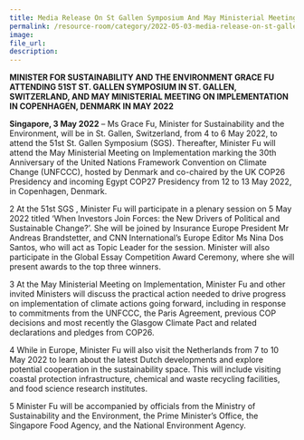 ```yaml
---  
title: Media Release On St Gallen Symposium And May Ministerial Meeting On Implementation
permalink: /resource-room/category/2022-05-03-media-release-on-st-gallen-symposium-and-may-ministerial-meeting-on-implementation  
image:  
file_url:  
description:  
---  
```


**MINISTER FOR SUSTAINABILITY AND THE ENVIRONMENT GRACE FU ATTENDING 51ST ST. GALLEN SYMPOSIUM IN ST. GALLEN, SWITZERLAND, AND MAY MINISTERIAL MEETING ON IMPLEMENTATION IN COPENHAGEN, DENMARK IN MAY 2022** 

**Singapore, 3 May 2022** – Ms Grace Fu, Minister for Sustainability and the Environment, will be in St. Gallen, Switzerland, from 4 to 6 May 2022, to attend the 51st St. Gallen Symposium (SGS). Thereafter, Minister Fu will attend the May Ministerial Meeting on Implementation marking the 30th Anniversary of the United Nations Framework Convention on Climate Change (UNFCCC), hosted by Denmark and co-chaired by the UK COP26 Presidency and incoming Egypt COP27 Presidency from 12 to 13 May 2022, in Copenhagen, Denmark. 

2 At the 51st SGS , Minister Fu will participate in a plenary session on 5 May 2022 titled ‘When Investors Join Forces: the New Drivers of Political and Sustainable Change?’. She will be joined by Insurance Europe President Mr Andreas Brandstetter, and CNN International’s Europe Editor Ms Nina Dos Santos, who will act as Topic Leader for the session. Minister will also participate in the Global Essay Competition Award Ceremony, where she will present awards to the top three winners.

3 At the May Ministerial Meeting on Implementation, Minister Fu and other invited Ministers will discuss the practical action needed to drive progress on implementation of climate actions going forward, including in response to commitments from the UNFCCC, the Paris Agreement, previous COP decisions and most recently the Glasgow Climate Pact and related declarations and pledges from COP26. 

4 While in Europe, Minister Fu will also visit the Netherlands from 7 to 10 May 2022 to learn about the latest Dutch developments and explore potential cooperation in the sustainability space. This will include visiting coastal protection infrastructure, chemical and waste recycling facilities, and food science research institutes.

5 Minister Fu will be accompanied by officials from the Ministry of Sustainability and the Environment, the Prime Minister’s Office, the Singapore Food Agency, and the National Environment Agency. 
